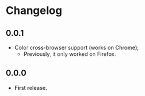 Changelog
=========

0.0.1
-----

- Color cross-browser support (works on Chrome);
    - Previously, it only worked on Firefox.

0.0.0
-----

- First release.
